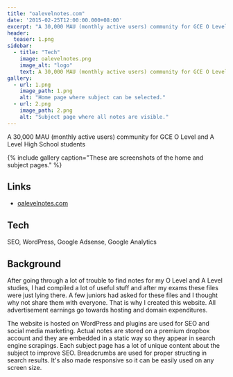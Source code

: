 ```yaml
---
title: "oalevelnotes.com"
date: '2015-02-25T12:00:00.000+08:00'
excerpt: "A 30,000 MAU (monthly active users) community for GCE O Level and A Level High School students"
header:
  teaser: 1.png
sidebar:
  - title: "Tech"
    image: oalevelnotes.png
    image_alt: "logo"
    text: A 30,000 MAU (monthly active users) community for GCE O Level and A Level High School students.
gallery:
  - url: 1.png
    image_path: 1.png
    alt: "Home page where subject can be selected."
  - url: 2.png
    image_path: 2.png
    alt: "Subject page where all notes are visible."
---
```


A 30,000 MAU (monthly active users) community for GCE O Level and A Level High School students

{% include gallery caption="These are screenshots of the home and subject pages." %}

## Links

* [oalevelnotes.com](http://oalevelnotes.com)

## Tech

SEO, WordPress, Google Adsense, Google Analytics

## Background

After going through a lot of trouble to find notes for my O Level and A Level studies, I had compiled a lot of useful stuff and after my exams these files were just lying there. A few juniors had asked for these files and I thought why not share them with everyone. That is why I created this website. All advertisement earnings go towards hosting and domain expenditures.

The website is hosted on WordPress and plugins are used for SEO and social media marketing. Actual notes are stored on a premium dropbox account and they are embedded in a static way so they appear in search engine scrapings. Each subject page has a lot of unique content about the subject to improve SEO. Breadcrumbs are used for proper structing in search results. It's also made responsive so it can be easily used on any screen size.
